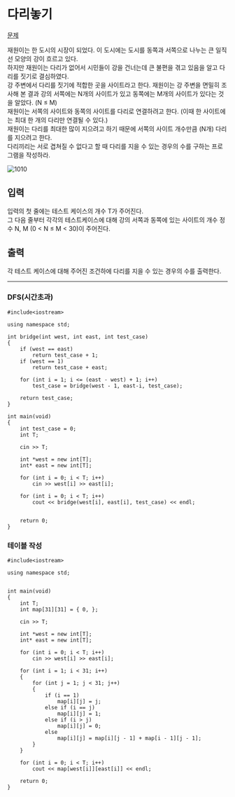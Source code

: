 # 다리놓기
[문제](https://www.acmicpc.net/problem/1010)

재원이는 한 도시의 시장이 되었다. 이 도시에는 도시를 동쪽과 서쪽으로 나누는 큰 일직선 모양의 강이 흐르고 있다.    
하지만 재원이는 다리가 없어서 시민들이 강을 건너는데 큰 불편을 겪고 있음을 알고 다리를 짓기로 결심하였다.    
강 주변에서 다리를 짓기에 적합한 곳을 사이트라고 한다. 재원이는 강 주변을 면밀히 조사해 본 결과 강의 서쪽에는 N개의 사이트가 있고 동쪽에는 M개의 사이트가 있다는 것을 알았다. (N ≤ M)   
재원이는 서쪽의 사이트와 동쪽의 사이트를 다리로 연결하려고 한다. (이때 한 사이트에는 최대 한 개의 다리만 연결될 수 있다.)    
재원이는 다리를 최대한 많이 지으려고 하기 때문에 서쪽의 사이트 개수만큼 (N개) 다리를 지으려고 한다.    
다리끼리는 서로 겹쳐질 수 없다고 할 때 다리를 지을 수 있는 경우의 수를 구하는 프로그램을 작성하라.   

![1010](https://www.acmicpc.net/upload/201003/pic1.JPG)

## 입력

입력의 첫 줄에는 테스트 케이스의 개수 T가 주어진다.    
그 다음 줄부터 각각의 테스트케이스에 대해 강의 서쪽과 동쪽에 있는 사이트의 개수 정수 N, M (0 < N ≤ M < 30)이 주어진다.   

## 출력

각 테스트 케이스에 대해 주어진 조건하에 다리를 지을 수 있는 경우의 수를 출력한다.   


---------------

### DFS(시간초과)

```
#include<iostream>

using namespace std;

int bridge(int west, int east, int test_case)
{
	if (west == east)
		return test_case + 1;
	if (west == 1)
		return test_case + east; 

	for (int i = 1; i <= (east - west) + 1; i++)
		test_case = bridge(west - 1, east-i, test_case);

	return test_case;
}

int main(void)
{
	int test_case = 0;
	int T;

	cin >> T;

	int *west = new int[T];
	int* east = new int[T];

	for (int i = 0; i < T; i++)
		cin >> west[i] >> east[i];

	for (int i = 0; i < T; i++)
		cout << bridge(west[i], east[i], test_case) << endl;


	return 0;
}
```

### 테이블 작성

```
#include<iostream>

using namespace std;


int main(void)
{
	int T;
	int map[31][31] = { 0, };
	
	cin >> T;

	int *west = new int[T];
	int* east = new int[T];

	for (int i = 0; i < T; i++)
		cin >> west[i] >> east[i];

	for (int i = 1; i < 31; i++)
	{
		for (int j = 1; j < 31; j++)
		{
			if (i == 1)
				map[i][j] = j;
			else if (i == j)
				map[i][j] = 1;
			else if (i > j)
				map[i][j] = 0;
			else
				map[i][j] = map[i][j - 1] + map[i - 1][j - 1];
		}
	}

	for (int i = 0; i < T; i++)
		cout << map[west[i]][east[i]] << endl;

	return 0;
}
```
